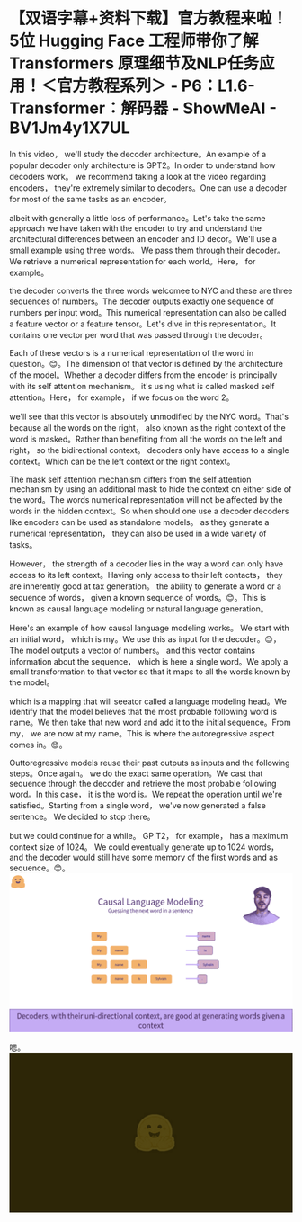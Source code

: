 # 【双语字幕+资料下载】官方教程来啦！5位 Hugging Face 工程师带你了解 Transformers 原理细节及NLP任务应用！＜官方教程系列＞ - P6：L1.6- Transformer：解码器 - ShowMeAI - BV1Jm4y1X7UL

In this video， we'll study the decoder architecture。An example of a popular decoder only architecture is GPT2。In order to understand how decoders work。 we recommend taking a look at the video regarding encoders， they're extremely similar to decoders。One can use a decoder for most of the same tasks as an encoder。

 albeit with generally a little loss of performance。Let's take the same approach we have taken with the encoder to try and understand the architectural differences between an encoder and ID decor。We'll use a small example using three words。 We pass them through their decoder。We retrieve a numerical representation for each world。Here， for example。

 the decoder converts the three words welcomee to NYC and these are three sequences of numbers。The decoder outputs exactly one sequence of numbers per input word。This numerical representation can also be called a feature vector or a feature tensor。Let's dive in this representation。It contains one vector per word that was passed through the decoder。

Each of these vectors is a numerical representation of the word in question。😊。The dimension of that vector is defined by the architecture of the model。Whether a decoder differs from the encoder is principally with its self attention mechanism。 it's using what is called masked self attention。Here， for example， if we focus on the word 2。

 we'll see that this vector is absolutely unmodified by the NYC word。That's because all the words on the right， also known as the right context of the word is masked。Rather than benefiting from all the words on the left and right， so the bidirectional context。 decoders only have access to a single context。Which can be the left context or the right context。

The mask self attention mechanism differs from the self attention mechanism by using an additional mask to hide the context on either side of the word。The words numerical representation will not be affected by the words in the hidden context。So when should one use a decoder decoders like encoders can be used as standalone models。 as they generate a numerical representation， they can also be used in a wide variety of tasks。

 However， the strength of a decoder lies in the way a word can only have access to its left context。Having only access to their left contacts， they are inherently good at tax generation。 the ability to generate a word or a sequence of words， given a known sequence of words。😊。This is known as causal language modeling or natural language generation。

Here's an example of how causal language modeling works。 We start with an initial word， which is my。We use this as input for the decoder。😊，The model outputs a vector of numbers。 and this vector contains information about the sequence， which is here a single word。We apply a small transformation to that vector so that it maps to all the words known by the model。

 which is a mapping that will seeator called a language modeling head。We identify that the model believes that the most probable following word is name。We then take that new word and add it to the initial sequence。From my， we are now at my name。This is where the autoregressive aspect comes in。😊。

Outtoregressive models reuse their past outputs as inputs and the following steps。Once again。 we do the exact same operation。We cast that sequence through the decoder and retrieve the most probable following word。In this case， it is the word is。We repeat the operation until we're satisfied。Starting from a single word， we've now generated a false sentence。 We decided to stop there。

 but we could continue for a while。 GP T2， for example， has a maximum context size of 1024。 We could eventually generate up to 1024 words， and the decoder would still have some memory of the first words and as sequence。😊。![](img/dfd8577ffd03c9ab167585435c2c2709_1.png)

嗯。![](img/dfd8577ffd03c9ab167585435c2c2709_3.png)